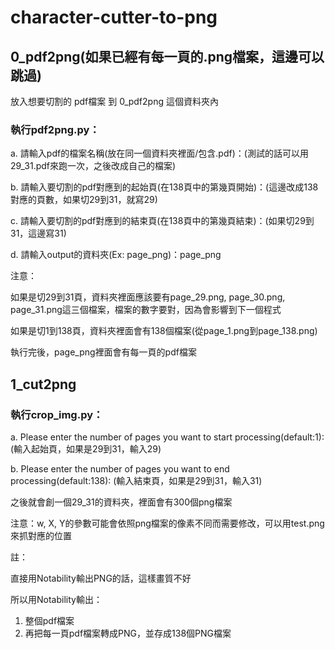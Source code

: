 # character-cutter-to-png

## 0_pdf2png(如果已經有每一頁的.png檔案，這邊可以跳過)

放入想要切割的 pdf檔案 到 0_pdf2png 這個資料夾內

### 執行pdf2png.py：
a. 請輸入pdf的檔案名稱(放在同一個資料夾裡面/包含.pdf)：(測試的話可以用29_31.pdf來跑一次，之後改成自己的檔案)

b. 請輸入要切割的pdf對應到的起始頁(在138頁中的第幾頁開始)：(這邊改成138對應的頁數，如果切29到31，就寫29)

c. 請輸入要切割的pdf對應到的結束頁(在138頁中的第幾頁結束)：(如果切29到31，這邊寫31)

d. 請輸入output的資料夾(Ex: page_png)：page_png


注意：

如果是切29到31頁，資料夾裡面應該要有page_29.png, page_30.png, page_31.png這三個檔案，檔案的數字要對，因為會影響到下一個程式

如果是切1到138頁，資料夾裡面會有138個檔案(從page_1.png到page_138.png)


執行完後，page_png裡面會有每一頁的pdf檔案



## 1_cut2png

### 執行crop_img.py：
a. Please enter the number of pages you want to start processing(default:1): (輸入起始頁，如果是29到31，輸入29)

b. Please enter the number of pages you want to end processing(default:138): (輸入結束頁，如果是29到31，輸入31)

之後就會創一個29_31的資料夾，裡面會有300個png檔案


注意：w, X, Y的參數可能會依照png檔案的像素不同而需要修改，可以用test.png來抓對應的位置

註：

直接用Notability輸出PNG的話，這樣畫質不好

所以用Notability輸出：

1. 整個pdf檔案
2. 再把每一頁pdf檔案轉成PNG，並存成138個PNG檔案



